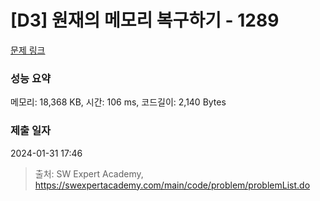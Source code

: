 # [D3] 원재의 메모리 복구하기 - 1289 

[문제 링크](https://swexpertacademy.com/main/code/problem/problemDetail.do?contestProbId=AV19AcoKI9sCFAZN) 

### 성능 요약

메모리: 18,368 KB, 시간: 106 ms, 코드길이: 2,140 Bytes

### 제출 일자

2024-01-31 17:46



> 출처: SW Expert Academy, https://swexpertacademy.com/main/code/problem/problemList.do